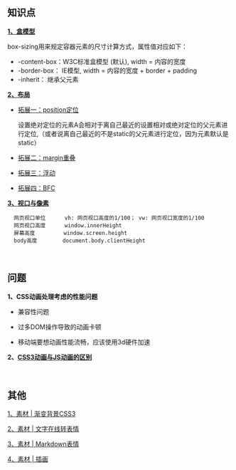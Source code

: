 ## 知识点

**[1、盒模型](https://www.zhangxinxu.com/wordpress/2016/09/talking-about-css-margin-box/)**
  
   
  box-sizing用来规定容器元素的尺寸计算方式，属性值对应如下：
  * -content-box：W3C标准盒模型 (默认), width = 内容的宽度
  * -border-box： IE模型, width = 内容的宽度 + border + padding
  * -inherit： 继承父元素
 

**[2、布局](https://github.com/yang1212/collection-about/issues/20)**
* [拓展一：position定位](https://www.ruanyifeng.com/blog/2019/11/css-position.html)

  设置绝对定位的元素A会相对于离自己最近的设置相对或绝对定位的父元素进行定位,（或者说离自己最近的不是static的父元素进行定位，因为元素默认是static）
* [拓展二：margin重叠](https://github.com/yang1212/collection-about/issues/17)

* [拓展三：浮动](https://github.com/yang1212/collection-about/issues/19)

* [拓展四：BFC](https://juejin.im/post/5a4dbe026fb9a0452207ebe6)
 

**[3、视口与像素](https://github.com/yang1212/collection-about/issues/21)**
  ````
    网页视口单位      vh: 网页视口高度的1/100； vw: 网页视口宽度的1/100
    网页视口高度      window.innerHeight 
    屏幕高度         window.screen.height
    body高度        document.body.clientHeight  
  ````

<br/>

## 问题

**1、CSS动画处理考虑的性能问题**

* 兼容性问题

* 过多DOM操作导致的动画卡顿

* 移动端要想动画性能流畅，应该使用3d硬件加速


**2、[CSS3动画与JS动画的区别](https://www.cnblogs.com/shuaishuaidejun/p/7444711.html)**

<br/>

## 其他
[1、素材 | 渐变背景CSS3](http://color.oulu.me/)

[2、素材 | 文字在线转表情](https://translate.yandex.com/?lang=zh-emj&text=%E9%80%9A%E7%9F%A5)

[3、素材 | Markdown表情](https://github.com/zhouie/markdown-emoji#%E8%87%AA%E7%84%B6)

[4、素材 | 插画](https://www.pixeltrue.com/premium/free-frontliner-heroes-illustrations)
    
